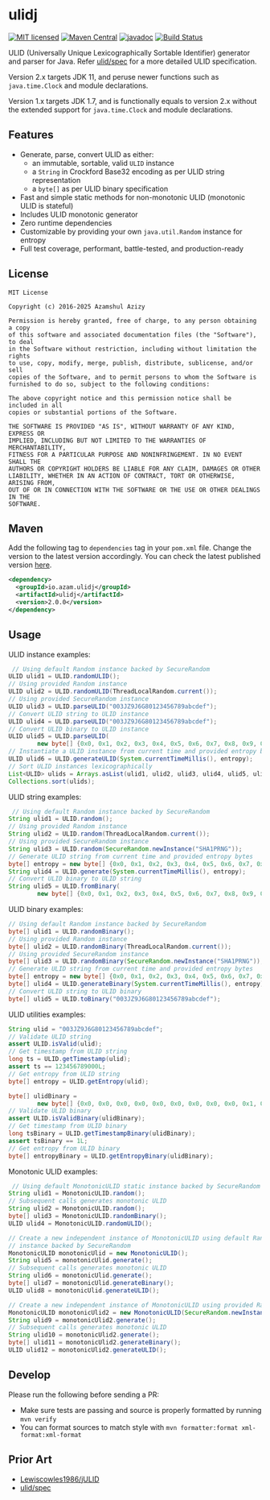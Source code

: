 # ulidj

[![MIT licensed](https://img.shields.io/badge/license-mit-blue.svg)](https://raw.githubusercontent.com/azam/ulidj/master/license)
[![Maven Central](https://img.shields.io/maven-central/v/io.azam.ulidj/ulidj)](https://central.sonatype.com/artifact/io.azam.ulidj/ulidj)
[![javadoc](https://javadoc.io/badge2/io.azam.ulidj/ulidj/javadoc.svg)](https://javadoc.io/doc/io.azam.ulidj/ulidj)
[![Build Status](https://github.com/azam/ulidj/actions/workflows/build.yml/badge.svg)](https://github.com/azam/ulidj/actions/workflows/build.yml)

ULID (Universally Unique Lexicographically Sortable Identifier) generator and parser for Java. Refer [ulid/spec](https://github.com/ulid/spec) for a more detailed ULID specification.

Version 2.x targets JDK 11, and peruse newer functions such as `java.time.Clock` and module declarations.

Version 1.x targets JDK 1.7, and is functionally equals to version 2.x without the extended support for `java.time.Clock` and module declarations.

## Features

* Generate, parse, convert ULID as either:
  * an immutable, sortable, valid `ULID` instance
  * a `String` in Crockford Base32 encoding as per ULID string representation 
  * a `byte[]` as per ULID binary specification
* Fast and simple static methods for non-monotonic ULID (monotonic ULID is stateful)
* Includes ULID monotonic generator
* Zero runtime dependencies
* Customizable by providing your own `java.util.Random` instance for entropy
* Full test coverage, performant, battle-tested, and production-ready

## License

```
MIT License

Copyright (c) 2016-2025 Azamshul Azizy

Permission is hereby granted, free of charge, to any person obtaining a copy
of this software and associated documentation files (the "Software"), to deal
in the Software without restriction, including without limitation the rights
to use, copy, modify, merge, publish, distribute, sublicense, and/or sell
copies of the Software, and to permit persons to whom the Software is
furnished to do so, subject to the following conditions:

The above copyright notice and this permission notice shall be included in all
copies or substantial portions of the Software.

THE SOFTWARE IS PROVIDED "AS IS", WITHOUT WARRANTY OF ANY KIND, EXPRESS OR
IMPLIED, INCLUDING BUT NOT LIMITED TO THE WARRANTIES OF MERCHANTABILITY,
FITNESS FOR A PARTICULAR PURPOSE AND NONINFRINGEMENT. IN NO EVENT SHALL THE
AUTHORS OR COPYRIGHT HOLDERS BE LIABLE FOR ANY CLAIM, DAMAGES OR OTHER
LIABILITY, WHETHER IN AN ACTION OF CONTRACT, TORT OR OTHERWISE, ARISING FROM,
OUT OF OR IN CONNECTION WITH THE SOFTWARE OR THE USE OR OTHER DEALINGS IN THE
SOFTWARE.
```

## Maven

Add the following tag to `dependencies` tag in your `pom.xml` file. Change the version to the latest version accordingly. You can check the latest published version [here](https://central.sonatype.com/artifact/io.azam.ulidj/ulidj).

```xml
<dependency>
  <groupId>io.azam.ulidj</groupId>
  <artifactId>ulidj</artifactId>
  <version>2.0.0</version>
</dependency>
```

## Usage

ULID instance examples:

```java
 // Using default Random instance backed by SecureRandom
ULID ulid1 = ULID.randomULID();
// Using provided Random instance
ULID ulid2 = ULID.randomULID(ThreadLocalRandom.current());
// Using provided SecureRandom instance
ULID ulid3 = ULID.parseULID("003JZ9J6G80123456789abcdef");
// Convert ULID string to ULID instance
ULID ulid4 = ULID.parseULID("003JZ9J6G80123456789abcdef");
// Convert ULID binary to ULID instance
ULID ulid5 = ULID.parseULID(
        new byte[] {0x0, 0x1, 0x2, 0x3, 0x4, 0x5, 0x6, 0x7, 0x8, 0x9, 0xa, 0xb, 0xc, 0xd, 0xe, 0xf});
// Instantiate a ULID instance from current time and provided entropy bytes
ULID ulid6 = ULID.generateULID(System.currentTimeMillis(), entropy);
// Sort ULID instances lexicographically
List<ULID> ulids = Arrays.asList(ulid1, ulid2, ulid3, ulid4, ulid5, ulid6);
Collections.sort(ulids);
```

ULID string examples:

```java
 // Using default Random instance backed by SecureRandom
String ulid1 = ULID.random();
// Using provided Random instance
String ulid2 = ULID.random(ThreadLocalRandom.current());
// Using provided SecureRandom instance
String ulid3 = ULID.random(SecureRandom.newInstance("SHA1PRNG"));
// Generate ULID string from current time and provided entropy bytes
byte[] entropy = new byte[] {0x0, 0x1, 0x2, 0x3, 0x4, 0x5, 0x6, 0x7, 0x8, 0x9};
String ulid4 = ULID.generate(System.currentTimeMillis(), entropy);
// Convert ULID binary to ULID string
String ulid5 = ULID.fromBinary(
        new byte[] {0x0, 0x1, 0x2, 0x3, 0x4, 0x5, 0x6, 0x7, 0x8, 0x9, 0xa, 0xb, 0xc, 0xd, 0xe, 0xf});
```

ULID binary examples:

```java
// Using default Random instance backed by SecureRandom
byte[] ulid1 = ULID.randomBinary();
// Using provided Random instance
byte[] ulid2 = ULID.randomBinary(ThreadLocalRandom.current());
// Using provided SecureRandom instance
byte[] ulid3 = ULID.randomBinary(SecureRandom.newInstance("SHA1PRNG"));
// Generate ULID string from current time and provided entropy bytes
byte[] entropy = new byte[] {0x0, 0x1, 0x2, 0x3, 0x4, 0x5, 0x6, 0x7, 0x8, 0x9};
byte[] ulid4 = ULID.generateBinary(System.currentTimeMillis(), entropy);
// Convert ULID string to ULID binary
byte[] ulid5 = ULID.toBinary("003JZ9J6G80123456789abcdef");
```

ULID utilities examples:

```java
String ulid = "003JZ9J6G80123456789abcdef";
// Validate ULID string
assert ULID.isValid(ulid);
// Get timestamp from ULID string
long ts = ULID.getTimestamp(ulid);
assert ts == 123456789000L;
// Get entropy from ULID string
byte[] entropy = ULID.getEntropy(ulid);

byte[] ulidBinary =
        new byte[] {0x0, 0x0, 0x0, 0x0, 0x0, 0x0, 0x0, 0x0, 0x0, 0x1, 0xf, 0xf, 0xf, 0xf, 0xf, 0xf};
// Validate ULID binary
assert ULID.isValidBinary(ulidBinary);
// Get timestamp from ULID binary
long tsBinary = ULID.getTimestampBinary(ulidBinary);
assert tsBinary == 1L;
// Get entropy from ULID binary
byte[] entropyBinary = ULID.getEntropyBinary(ulidBinary);
```

Monotonic ULID examples:

```java
 // Using default MonotonicULID static instance backed by SecureRandom
String ulid1 = MonotonicULID.random();
// Subsequent calls generates monotonic ULID
String ulid2 = MonotonicULID.random();
byte[] ulid3 = MonotonicULID.randomBinary();
ULID ulid4 = MonotonicULID.randomULID();

// Create a new independent instance of MonotonicULID using default Random
// instance backed by SecureRandom
MonotonicULID monotonicUlid = new MonotonicULID();
String ulid5 = monotonicUlid.generate();
// Subsequent calls generates monotonic ULID
String ulid6 = monotonicUlid.generate();
byte[] ulid7 = monotonicUlid.generateBinary();
ULID ulid8 = monotonicUlid.generateULID();

// Create a new independent instance of MonotonicULID using provided Random instance
MonotonicULID monotonicUlid2 = new MonotonicULID(SecureRandom.newInstance("SHA1PRNG"));
String ulid9 = monotonicUlid2.generate();
// Subsequent calls generates monotonic ULID
String ulid10 = monotonicUlid2.generate();
byte[] ulid11 = monotonicUlid2.generateBinary();
ULID ulid12 = monotonicUlid2.generateULID();
```

## Develop

Please run the following before sending a PR:

* Make sure tests are passing and source is properly formatted by running ```mvn verify```
* You can format sources to match style with ```mvn formatter:format xml-format:xml-format```

## Prior Art

- [Lewiscowles1986/jULID](https://github.com/Lewiscowles1986/jULID)
- [ulid/spec](https://github.com/ulid/spec)
